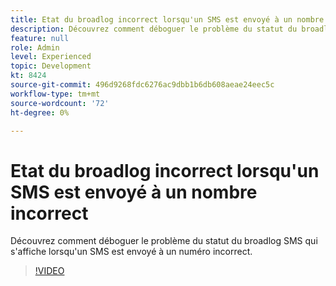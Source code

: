 ```yaml
---
title: Etat du broadlog incorrect lorsqu'un SMS est envoyé à un nombre incorrect
description: Découvrez comment déboguer le problème du statut du broadlog SMS qui s'affiche lorsqu'un SMS est envoyé à un numéro incorrect.
feature: null
role: Admin
level: Experienced
topic: Development
kt: 8424
source-git-commit: 496d9268fdc6276ac9dbb1b6db608aeae24eec5c
workflow-type: tm+mt
source-wordcount: '72'
ht-degree: 0%

---
```



# Etat du broadlog incorrect lorsqu&#39;un SMS est envoyé à un nombre incorrect

Découvrez comment déboguer le problème du statut du broadlog SMS qui s&#39;affiche lorsqu&#39;un SMS est envoyé à un numéro incorrect.

>[!VIDEO](https://video.tv.adobe.com/v/335980?quality=12)
